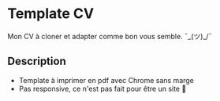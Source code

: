 # Template CV
Mon CV à cloner et adapter comme bon vous semble. ¯\_(ツ)_/¯ <br />

## Description
- Template à imprimer en pdf avec Chrome sans marge
- Pas responsive, ce n'est pas fait pour être un site 👀
